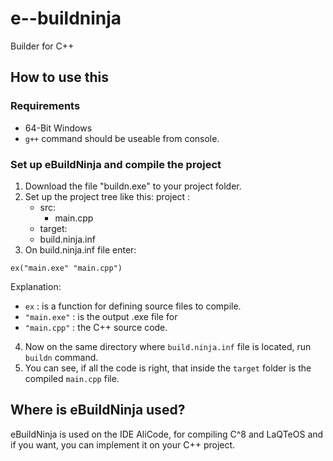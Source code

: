 # e--buildninja
Builder for C++
## How to use this
### Requirements
- 64-Bit Windows
- ```g++``` command should be useable from console.
### Set up eBuildNinja and compile the project
1. Download the file "buildn.exe" to your project folder.
2. Set up the project tree like this:
    project :
    - src:
      - main.cpp
    - target:
    - build.ninja.inf
3. On build.ninja.inf file enter:
```
ex("main.exe" "main.cpp")
```
Explanation:
- ```ex``` : is a function for defining source files to compile.
- ```"main.exe"``` : is the output .exe file for
- ```"main.cpp"``` : the C++ source code.
4. Now on the same directory where ```build.ninja.inf``` file is located, run ```buildn``` command.
5. You can see, if all the code is right, that inside the ```target``` folder is the compiled ```main.cpp``` file.

## Where is eBuildNinja used?
eBuildNinja is used on the IDE AliCode, for compiling C^8 and LaQTeOS and if you want, you can implement it on your C++ project.
